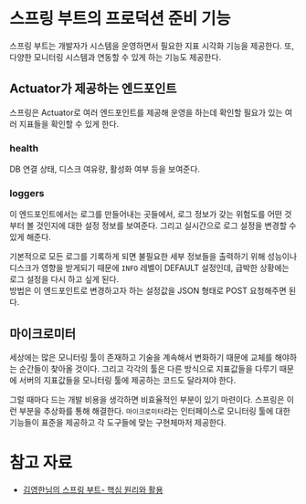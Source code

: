 # 스프링 부트의 프로덕션 준비 기능

스프링 부트는 개발자가 시스템을 운영하면서 필요한 지표 시각화 기능을 제공한다. 또, 다양한 모니터링 시스템과 연동할 수 있게 하는 기능도 제공한다.

## Actuator가 제공하는 엔드포인트

스프링은 Actuator로 여러 엔드포인트를 제공해 운영을 하는데 확인할 필요가 있는 여러 지표들을 확인할 수 있게 한다.

### health

DB 연결 상태, 디스크 여유량, 활성화 여부 등을 보여준다.

### loggers

이 엔드포인트에서는 로그를 만들어내는 곳들에서, 로그 정보가 갖는 위험도를 어떤 것부터 볼 것인지에 대한 설정 정보를 보여준다. 그리고 실시간으로 로그 설정을 변경할 수 있게 해준다.

기본적으로 모든 로그를 기록하게 되면 불필요한 세부 정보들을 출력하기 위해 성능이나 디스크가 영향을 받게되기 때문에 `INFO` 레벨이 DEFAULT 설정인데, 급박한 상황에는 로그 설정을 다시 하고 싶게 된다.  
방법은 이 엔드포인트로 변경하고자 하는 설정값을 JSON 형태로 POST 요청해주면 된다.

## 마이크로미터

세상에는 많은 모니터링 툴이 존재하고 기술을 계속해서 변화하기 때문에 교체를 해야하는 순간들이 찾아올 것이다. 그리고 각각의 툴은 다른 방식으로 지표값들을 다루기 때문에 서버의 지표값들을 모니터링 툴에 제공하는 코드도 달라져야 한다. 

그럴 때마다 드는 개발 비용을 생각하면 비효율적인 부분이 있기 마련이다. 스프링은 이런 부분을 추상화를 통해 해결한다. `마이크로미터`라는 인터페이스로 모니터링 툴에 대한 기능들이 표준을 제공하고 각 도구들에 맞는 구현체마저 제공한다.



# 참고 자료
- [김영한님의 스프링 부트- 핵심 원리와 활용](https://www.inflearn.com/course/%EC%8A%A4%ED%94%84%EB%A7%81%EB%B6%80%ED%8A%B8-%ED%95%B5%EC%8B%AC%EC%9B%90%EB%A6%AC-%ED%99%9C%EC%9A%A9/dashboard)